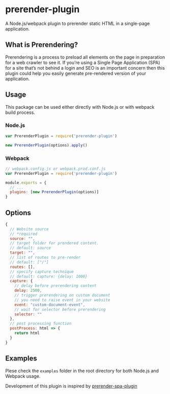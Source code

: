 # prerender-plugin

A Node.js/webpack plugin to prerender static HTML in a single-page application.

## What is Prerendering?

Prerendering is a process to preload all elements on the page in preparation for a web crawler to see it. If you’re using a Single Page Application (SPA) for a site that’s not behind a login and SEO is an important concern then this plugin could help you easily generate pre-rendered version of your application.

## Usage

This package can be used either directly with Node.js or with webpack build process.

### Node.js

```js
var PrerenderPlugin = require('prerender-plugin')

new PrerenderPlugin(options).apply()
```

### Webpack

```js
// webpack.config.js or webpack.prod.conf.js
var PrerenderPlugin = require('prerender-plugin')

module.exports = {
  // ...
  plugins: [new PrerenderPlugin(options)]
}
```

## Options

```js
{
  // Website source
  // *required
  source: "",
  // target folder for prendered content.
  // default: source
  target: "",
  // list of routes to pre-render
  // default: ["/"]
  routes: [],
  // specify capture technique
  // default: capture: {delay: 1000}
  capture: {
    // delay before prerendering content
    delay: 2500,
    // trigger prerendering on custom document
    // you need to raise event in your website
    event: "custom-document-event",
    // wait for selector before prerendering
    selector: ""
  },
  // post processing function
  postProcess: html => {
    return html
  }
}
```

## Examples

Plese check the `examples` folder in the root directory for both Node.js and Webpack usage.

Development of this plugin is inspired by [prerender-spa-plugin](https://github.com/chrisvfritz/prerender-spa-plugin)
